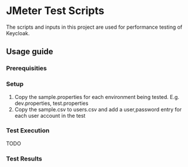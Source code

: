 # JMeter Test Scripts
The scripts and inputs in this project are used for performance testing of Keycloak.

## Usage guide

### Prerequisities

### Setup
1. Copy the sample.properties for each environment being tested. E.g. dev.properties, test.properties
2. Copy the sample.csv to users.csv and add a user,password entry for each user account in the test

### Test Execution
TODO

### Test Results